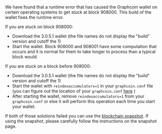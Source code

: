 We have found that a runtime error that has caused the Graphcoin wallet on certain operating systems to get stuck at block 908000. This build of the wallet fixes the runtime error.

If you are stuck on block 908000:
- Download the 3.0.5.1 wallet (the file names do not display the "build" version and cutoff the 1)
- Start the wallet. Block 908000 and 908001 have some computation that occurs and it is normal for them to take longer to process than a typical block would.

If you are stuck on a block before 908000:
- Download the 3.0.5.1 wallet (the file names do not display the "build" version and cutoff the 1)
- Start the wallet with `reindexaccumulators=1` in your `graphcoin.conf` file (you can figure out the location of your `graphcoin.conf` [here](https://graphcoin.freshdesk.com/support/solutions/articles/30000004664-where-are-my-wallet-dat-blockchain-and-configuration-conf-files-located-) )
- After starting the wallet, remove `reindexaccumulators=1` from your `graphcoin.conf` or else it will perform this operation each time you start your wallet.

If both of those solutions failed you can use the [blockchain snapshot](http://178.254.23.111/~pub/Graphcoin/Daily-Snapshots-Html/Graphcoin-Daily-Snapshots.html). If using the snapshot, please carefully follow the instructions on the snapshot page.
